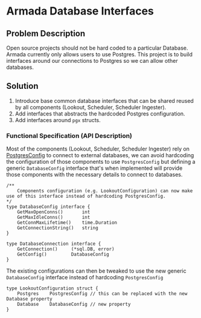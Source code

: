 # Armada Database Interfaces

## Problem Description

Open source projects should not be hard coded to a particular Database. Armada currently only allows users to use Postgres. This project is to build interfaces around our connections to Postgres so we can allow other databases.

## Solution

1. Introduce base common database interfaces that can be shared reused by all components (Lookout, Scheduler, Scheduler Ingester).
2. Add interfaces that abstracts the hardcoded Postgres configuration.
3. Add interfaces around `pgx` structs.

### Functional Specification (API Description)

Most of the components (Lookout, Scheduler, Scheduler Ingester) rely on [PostgresConfig](github.com/armadaproject/armada/internal/armada/configuration) to connect to external databases, we can avoid hardcoding the configuration of those components to use `PostgresConfig` but defining a generic `DatabaseConfig` interface that's when implemented will provide those components with the necessary details to connect to databases.

    /**
        Components configuration (e.g. LookoutConfiguration) can now make use of this interface instead of hardcoding PostgresConfig.
    */
    type DatabaseConfig interface {
    	GetMaxOpenConns()       int
    	GetMaxIdleConns()       int
    	GetConnMaxLifetime()    time.Duration
    	GetConnectionString()   string
    }

    type DatabaseConnection interface {
    	GetConnection()     (*sql.DB, error)
    	GetConfig()         DatabaseConfig
    }

The existing configurations can then be tweaked to use the new generic `DatabaseConfig` interface instead of hardcoding `PostgresConfig`

    type LookoutConfiguration struct {
        Postgres    PostgresConfig // this can be replaced with the new Database property
        Database    DatabaseConfig // new property
    }
